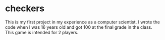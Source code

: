 # checkers
This is my first project in my experience as a computer scientist.
I wrote the code when I was 16 years old and got 100 at the final grade in the class.
This game is intended for 2 players.
